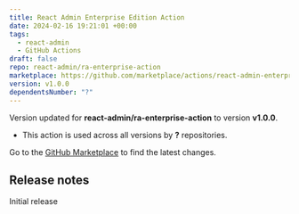 ```yaml
---
title: React Admin Enterprise Edition Action
date: 2024-02-16 19:21:01 +00:00
tags:
  - react-admin
  - GitHub Actions
draft: false
repo: react-admin/ra-enterprise-action
marketplace: https://github.com/marketplace/actions/react-admin-enterprise-edition-action
version: v1.0.0
dependentsNumber: "?"
---
```



Version updated for **react-admin/ra-enterprise-action** to version **v1.0.0**.
- This action is used across all versions by **?** repositories.

Go to the [GitHub Marketplace](https://github.com/marketplace/actions/react-admin-enterprise-edition-action) to find the latest changes.

## Release notes

Initial release
